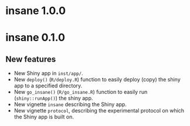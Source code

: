 # insane 1.0.0

# insane 0.1.0

## New features

* New Shiny app in `inst/app/`.
* New `deploy()` (`R/deploy.R`) function to easily deploy (copy) the shiny app to a specified directory.
* New `go_insane()` (`R/go_insane.R`) function to easily run (`shiny::runApp()`) the shiny app.
* New vignette `insane` describing the Shiny app.
* New vignette `protocol`, describing the experimental protocol on which the Shiny app is built on.
